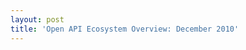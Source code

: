 ```yaml
---
layout: post
title: 'Open API Ecosystem Overview: December 2010'
---
```

</td>
</tr>
</tbody>
</table>